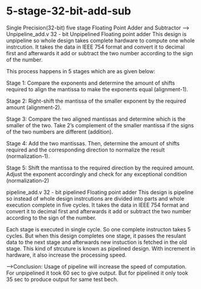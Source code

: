 # 5-stage-32-bit-add-sub
Single Precision(32-bit) five stage Floating Point Adder and Subtractor
-->
Unpipeline_add.v
32 - bit Unpipelined Floating point adder 
This design is unpipeline so whole design takes complete hardware to compute one whole instrcution.
It takes the data in IEEE 754 format and convert it to decimal first and afterwards it add or subtract the two number according to 
the sign of the number. 

This process happens in 5 stages which are as given below:

Stage 1: Compare the exponents and determine the amount of shifts required to align the
		 mantissa to make the exponents equal (alignment-1).

Stage 2: Right-shift the mantissa of the smaller exponent by the required amount (alignment-2).

Stage 3: Compare the two aligned mantissas and determine which is the smaller of the two. Take
		 2’s complement of the smaller mantissa if the signs of the two numbers are different (addition).

Stage 4: Add the two mantissas. Then, determine the amount of shifts required and the
	     corresponding direction to normalize the result (normalization-1).

Stage 5: Shift the mantissa to the required direction by the required amount. Adjust the exponent
  		 accordingly and check for any exceptional condition (normalization-2)

pipeline_add.v
32 - bit pipelined Floating point adder 
This design is pipeline so instead of whole design instrcutions are divided into parts and whole execution complete in five cycles.
It takes the data in IEEE 754 format and convert it to decimal first and afterwards it add or subtract the two number according to 
the sign of the number.

Each stage is executed in single cycle. So one complete instructon takes 5 cycles. But when this design completes one stage, 
it passes the resulant data to the next stage and afterwards new instuction is fetched in the old stage. 
This kind of strcuture is known as pipelined design. With increment in hardware, it also increase the processing speed. 

-->Conclusion:
Usage of pipeline will increase the speed of computation. 
For unpipelined it took 60 sec to give output. But for pipelined it only took 35 sec to produce output for same test bech.
